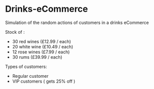 # Drinks-eCommerce
 Simulation of the random actions of customers in a drinks eCommerce
 
 Stock of :
 - 30 red wines (£12.99 / each)
 - 20 white wine (£10.49 / each) 
 - 12 rose wines (£7.99 / each)
 - 30 rums (£39.99 / each)

 Types of customers:
 - Regular customer
 - VIP customers ( gets 25% off )
